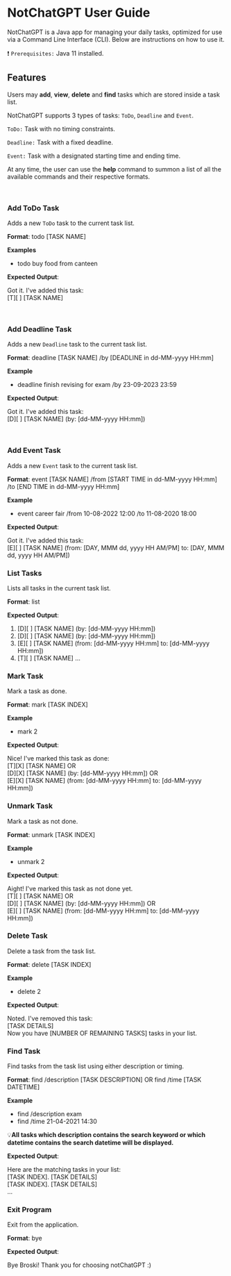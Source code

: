 # NotChatGPT User Guide

NotChatGPT is a Java app for managing your daily tasks, optimized for use via a Command Line Interface (CLI).
Below are instructions on how to use it.


❗ `Prerequisites:` Java 11 installed.

## Features
Users may **add**, **view**, **delete** and **find**  tasks which are stored inside a task list.

NotChatGPT supports 3 types of tasks: `ToDo`, `Deadline` and `Event`.

`ToDo:` Task with no timing constraints.

`Deadline:` Task with a fixed deadline.

`Event:` Task with a designated starting time and ending time.

At any time, the user can use the **help** command to summon a list of all the available commands and their respective formats.

<br/>

### Add ToDo Task
Adds a new `ToDo` task to the current task list.

**Format**: todo [TASK NAME]

**Examples**

- todo buy food from canteen

**Expected Output**: 

   Got it. I've added this task: <br>
   [T][ ] [TASK NAME]

<br/>

### Add Deadline Task
Adds a new `Deadline` task to the current task list.

**Format**: deadline [TASK NAME] /by [DEADLINE in dd-MM-yyyy HH:mm]

**Example**

- deadline finish revising for exam /by 23-09-2023 23:59 

**Expected Output**: 

   Got it. I've added this task: <br>
   [D][ ] [TASK NAME] (by: [dd-MM-yyyy HH:mm])

<br/>

### Add Event Task
Adds a new `Event` task to the current task list.

**Format**: event [TASK NAME] /from [START TIME in dd-MM-yyyy HH:mm] /to [END TIME in dd-MM-yyyy HH:mm]

**Example**

- event career fair /from 10-08-2022 12:00 /to 11-08-2020 18:00

**Expected Output**: 

   Got it. I've added this task: <br>
   [E][ ] [TASK NAME] (from: [DAY, MMM dd, yyyy HH AM/PM] to: [DAY, MMM dd, yyyy HH AM/PM])

### List Tasks
Lists all tasks in the current task list.

**Format**: list

**Expected Output**: 

   1. [D][ ] [TASK NAME] (by: [dd-MM-yyyy HH:mm])
   2. [D][ ] [TASK NAME] (by: [dd-MM-yyyy HH:mm]) 
   3. [E][ ] [TASK NAME] (from: [dd-MM-yyyy HH:mm] to: [dd-MM-yyyy HH:mm]) 
   4. [T][ ] [TASK NAME]
   ...

### Mark Task
Mark a task as done.

**Format**: mark [TASK INDEX]

**Example**

- mark 2 

**Expected Output**: 

   Nice! I've marked this task as done: <br>
   [T][X] [TASK NAME] OR <br>
   [D][X] [TASK NAME] (by: [dd-MM-yyyy HH:mm]) OR <br>
   [E][X] [TASK NAME] (from: [dd-MM-yyyy HH:mm] to: [dd-MM-yyyy HH:mm]) 
        
### Unmark Task
Mark a task as not done.

**Format**: unmark [TASK INDEX]

**Example**

- unmark 2 

**Expected Output**: 

   Aight! I've marked this task as not done yet. <br>
   [T][ ] [TASK NAME] OR <br>
   [D][ ] [TASK NAME] (by: [dd-MM-yyyy HH:mm]) OR <br>
   [E][ ] [TASK NAME] (from: [dd-MM-yyyy HH:mm] to: [dd-MM-yyyy HH:mm])
        
### Delete Task
Delete a task from the task list.

**Format**: delete [TASK INDEX]

**Example**

- delete 2  

**Expected Output**: 

   Noted. I've removed this task: <br>
   [TASK DETAILS] <br>
   Now you have [NUMBER OF REMAINING TASKS] tasks in your list. 
        
### Find Task
Find tasks from the task list using either description or timing.

**Format**: find /description [TASK DESCRIPTION] OR find /time [TASK DATETIME]

**Example**

- find /description exam  
- find /time 21-04-2021 14:30

💡**All tasks which description contains the search keyword or which datetime contains the search datetime will be displayed.**

**Expected Output**: 

   Here are the matching tasks in your list: <br>
   [TASK INDEX]. [TASK DETAILS] <br>
   [TASK INDEX]. [TASK DETAILS] <br>
   ...
    
### Exit Program
Exit from the application.

**Format**: bye

**Expected Output**: 

   Bye Broski! Thank you for choosing notChatGPT :)

